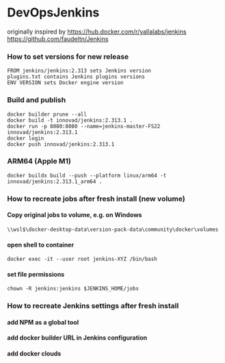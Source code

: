 # DevOpsJenkins

originally inspired by 
https://hub.docker.com/r/yallalabs/jenkins
https://github.com/faudeltn/Jenkins

### How to set versions for new release

    FROM jenkins/jenkins:2.313 sets Jenkins version
    plugins.txt contains Jenkins plugins versions
    ENV VERSION sets Docker engine version
    
### Build and publish

    docker builder prune --all
    docker build -t innovad/jenkins:2.313.1 .
    docker run -p 8080:8080 --name=jenkins-master-FS22 innovad/jenkins:2.313.1
    docker login
    docker push innovad/jenkins:2.313.1

### ARM64 (Apple M1)
    docker buildx build --push --platform linux/arm64 -t innovad/jenkins:2.313.1_arm64 .

### How to recreate jobs after fresh install (new volume)
#### Copy original jobs to volume, e.g. on Windows 

    \\wsl$\docker-desktop-data\version-pack-data\community\docker\volumes

#### open shell to container 

    docker exec -it --user root jenkins-XYZ /bin/bash

#### set file permissions

    chown -R jenkins:jenkins $JENKINS_HOME/jobs

### How to recreate Jenkins settings after fresh install
#### add NPM as a global tool
#### add docker builder URL in Jenkins configuration
#### add docker clouds

